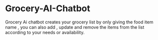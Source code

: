 # Grocery-AI-Chatbot
Grocery Ai chatbot creates your grocery list by only giving the food item name , you can also add , update and remove the items from the list according to your needs or availability.
